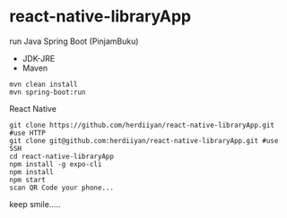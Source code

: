 # react-native-libraryApp
run Java Spring Boot (PinjamBuku)
* JDK-JRE
* Maven
```
mvn clean install
mvn spring-boot:run
```

React Native
```
git clone https://github.com/herdiiyan/react-native-libraryApp.git #use HTTP
git clone git@github.com:herdiiyan/react-native-libraryApp.git #use SSH
cd react-native-libraryApp
npm install -g expo-cli
npm install
npm start
scan QR Code your phone...
```
keep smile.....
